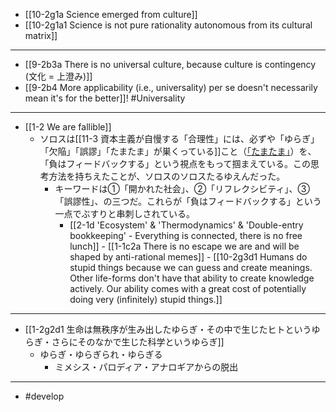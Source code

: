 - [[10-2g1a Science emerged from culture]]
- [[10-2g1a1 Science is not pure rationality autonomous from its cultural matrix]]
---
- [[9-2b3a There is no universal culture, because culture is contingency (文化 = 上澄み)]]
- [[9-2b4 More applicability (i.e., universality) per se doesn't necessarily mean it's for the better]]! #Universality
---
- [[1-2 We are fallible]]
  - ソロスは[[11-3 資本主義が自慢する「合理性」には、必ずや「ゆらぎ」「欠陥」「誤謬」「たまたま」が巣くっている]]こと（[「たまたま」](https://1000ya.isis.ne.jp/1330.html)）を、「負はフィードバックする」という視点をもって掴まえている。この思考方法を持ちえたことが、ソロスのソロスたるゆえんだった。
    - キーワードは①「開かれた社会」、②「リフレクシビティ」、③「誤謬性」、の三つだ。これらが「負はフィードバックする」という一点でぶすりと串刺しされている。
      - [[2-1d 'Ecosystem' & 'Thermodynamics' & 'Double-entry bookkeeping' - Everything is connected, there is no free lunch]]
				- [[1-1c2a There is no escape we are and will be shaped by anti-rational memes]]
					- [[10-2g3d1 Humans do stupid things because we can guess and create meanings. Other life-forms don't have that ability to create knowledge actively. Our ability comes with a great cost of potentially doing very (infinitely) stupid things.]]
---
- [[1-2g2d1 生命は無秩序が生み出したゆらぎ・その中で生じたヒトというゆらぎ・さらにそのなかで生じた科学というゆらぎ]]
  - ゆらぎ・ゆらぎられ・ゆらぎる
    - ミメシス・パロディア・アナロギアからの脱出
---
- #develop
